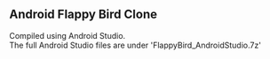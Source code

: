 <h2>Android Flappy Bird Clone</h2>

Compiled using Android Studio.
</br>
The full Android Studio files are under 'FlappyBird_AndroidStudio.7z'
